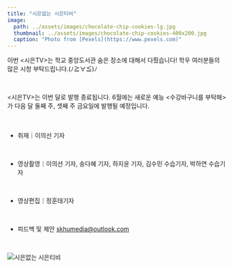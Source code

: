 ```yaml
---
title: "시은없는 시은티비"
image:
  path: ../assets/images/chocolate-chip-cookies-lg.jpg
  thumbnail: ../assets/images/chocolate-chip-cookies-400x200.jpg
  caption: "Photo from [Pexels](https://www.pexels.com)"
---
```


이번 <시은TV>는 학교 중앙도서관 숨은 장소에 대해서 다뤘습니다! 학우 여러분들의 많은 시청 부탁드립니다.(ﾉ≧∀≦)ﾉ

<br/>

<시은TV>는 이번 달로 발행 종료됩니다. 6월에는 새로운 예능 <수강바구니를 부탁해>가 다음 달 둘째 주, 셋째 주 금요일에 발행될 예정입니다.

　
- 취재｜이의선 기자

<br/>

- 영상촬영｜이의선 기자, 송다혜 기자, 하지윤 기자, 김수민 수습기자, 박하연 수습기자

<br/>

- 영상편집｜정훈태기자

<br/>

- 피드백 및 제안 skhumedia@outlook.com

<br/>

![시은없는 시은티비](https://www.facebook.com/skhu.media.center/videos/1983385445018535/)
